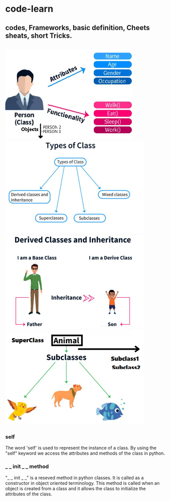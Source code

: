 # code-learn
codes, Frameworks, basic definition, Cheets sheats, short Tricks.
---
![class](CLASS.PNG "Class - Objects, Attributes and Functionalities")   ![class types](CLASSTYPES.PNG "Different types of Classes") 
![derived class](CLASSTYPES1.PNG "Derived Classes")   ![super class](SUPERCLASS.PNG "Super and Sub Classes")
---


### self
The word 'self' is used to represent the instance of a class. By using the "self" keyword we access the attributes and methods of the class in python.

### _ _ init _ _ method
"_ _ init _ _" is a reseved method in python classes. It is called as a constructor in object oriented terminology. This method is called when an object is created from a class and it allows the class to initialize the attributes of the class.
